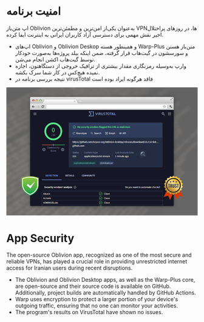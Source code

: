 # امنیت برنامه

اپ متن‌باز Oblivion به‌عنوان یکی‌از امن‌ترین و مطمئن‌ترین VPNها، در روزهای پراختلال اخیر نقش مهمی برای دسترسی آزاد
کاربران ایرانی به اینترنت ایفا کرده.

-   اپ‌های Oblivion و Oblivion Deskop و همینطور هسته Warp-Plus متن‌باز هستن و سورسشون در گیت‌هاب قرار گرفته، ضمن اینکه
    بیلد پروژه‌ها به‌صورت خودکار توسط گیت‌هاب اکشن انجام می‌شن.
-   وارپ به‌وسیله رمزنگاری مقدار بیشتری از ترافیک خروجی از دستگاهتون، اجازه نمیده هیچ‌کس در کار شما سرک بکشه.
-   نتیجه بررسی برنامه در virusTotal فاقد هرگونه ایراد بوده است

![virustotal.jpg](screenshot/virustotal.jpg)

# App Security

The open-source Oblivion app, recognized as one of the most secure and reliable VPNs, has played a crucial role in providing unrestricted internet access for Iranian users during recent disruptions.

- The Oblivion and Oblivion Desktop apps, as well as the Warp-Plus core, are open-source and their source code is available on GitHub. Additionally, project builds are automatically handled by GitHub Actions.
- Warp uses encryption to protect a larger portion of your device's outgoing traffic, ensuring that no one can monitor your activities. 
- The program's results on VirusTotal have shown no issues.







